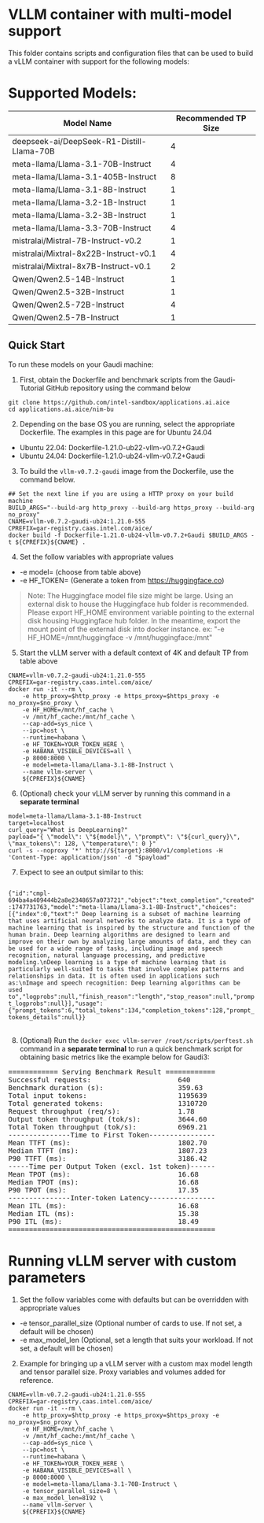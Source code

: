 # VLLM container with multi-model support
This folder contains scripts and configuration files that can be used to build a vLLM container with support for the following models:

# Supported Models:
|Model Name | Recommended TP Size |
|--|--|
|deepseek-ai/DeepSeek-R1-Distill-Llama-70B |4|
|meta-llama/Llama-3.1-70B-Instruct |4|
|meta-llama/Llama-3.1-405B-Instruct |8|
|meta-llama/Llama-3.1-8B-Instruct |1|
|meta-llama/Llama-3.2-1B-Instruct |1|
|meta-llama/Llama-3.2-3B-Instruct |1|
|meta-llama/Llama-3.3-70B-Instruct |4|
|mistralai/Mistral-7B-Instruct-v0.2 |1|
|mistralai/Mixtral-8x22B-Instruct-v0.1 |4|
|mistralai/Mixtral-8x7B-Instruct-v0.1 |2|
|Qwen/Qwen2.5-14B-Instruct |1|
|Qwen/Qwen2.5-32B-Instruct |1|
|Qwen/Qwen2.5-72B-Instruct |4|
|Qwen/Qwen2.5-7B-Instruct |1|

## Quick Start
To run these models on your Gaudi machine:

1) First, obtain the Dockerfile and benchmark scripts from the Gaudi-Tutorial GitHub repository using the command below
```
git clone https://github.com/intel-sandbox/applications.ai.aice
cd applications.ai.aice/nim-bu
```

2) Depending on the base OS you are running, select the appropriate Dockerfile. The examples in this page are for Ubuntu 24.04
 - Ubuntu 22.04: Dockerfile-1.21.0-ub22-vllm-v0.7.2+Gaudi
 - Ubuntu 24.04: Dockerfile-1.21.0-ub24-vllm-v0.7.2+Gaudi

3) To build the `vllm-v0.7.2-gaudi` image from the Dockerfile, use the command below.
```
## Set the next line if you are using a HTTP proxy on your build machine
BUILD_ARGS="--build-arg http_proxy --build-arg https_proxy --build-arg no_proxy"
CNAME=vllm-v0.7.2-gaudi-ub24:1.21.0-555
CPREFIX=gar-registry.caas.intel.com/aice/
docker build -f Dockerfile-1.21.0-ub24-vllm-v0.7.2+Gaudi $BUILD_ARGS -t ${CPREFIX}${CNAME} .
```

4) Set the follow variables with appropriate values
 -  -e model= (choose from table above)
 -  -e HF_TOKEN= (Generate a token from https://huggingface.co)

> Note: 
> The Huggingface model file size might be large. Using an external disk to house the Huggingface hub folder is recommended.
> Please export HF_HOME environment variable pointing to the external disk housing Huggingface hub folder.
> In the meantime, export the mount point of the external disk into docker instance.
> ex: "-e HF_HOME=/mnt/huggingface -v /mnt/huggingface:/mnt"
 
5) Start the vLLM server with a default context of 4K and default TP from table above
```
CNAME=vllm-v0.7.2-gaudi-ub24:1.21.0-555
CPREFIX=gar-registry.caas.intel.com/aice/
docker run -it --rm \
    -e http_proxy=$http_proxy -e https_proxy=$https_proxy -e no_proxy=$no_proxy \
    -e HF_HOME=/mnt/hf_cache \    
    -v /mnt/hf_cache:/mnt/hf_cache \
    --cap-add=sys_nice \
    --ipc=host \
    --runtime=habana \
    -e HF_TOKEN=YOUR_TOKEN_HERE \
    -e HABANA_VISIBLE_DEVICES=all \
    -p 8000:8000 \
    -e model=meta-llama/Llama-3.1-8B-Instruct \
    --name vllm-server \
    ${CPREFIX}${CNAME}
```

6) (Optional) check your vLLM server by running this command in a **separate terminal**
```
model=meta-llama/Llama-3.1-8B-Instruct
target=localhost
curl_query="What is DeepLearning?"
payload="{ \"model\": \"${model}\", \"prompt\": \"${curl_query}\", \"max_tokens\": 128, \"temperature\": 0 }"
curl -s --noproxy '*' http://${target}:8000/v1/completions -H 'Content-Type: application/json' -d "$payload"
```

7) Expect to see an output similar to this:
<code>
{"id":"cmpl-694ba4a409444b2a8e2348657a073721","object":"text_completion","created":1747731763,"model":"meta-llama/Llama-3.1-8B-Instruct","choices":[{"index":0,"text":" Deep learning is a subset of machine learning that uses artificial neural networks to analyze data. It is a type of machine learning that is inspired by the structure and function of the human brain. Deep learning algorithms are designed to learn and improve on their own by analyzing large amounts of data, and they can be used for a wide range of tasks, including image and speech recognition, natural language processing, and predictive modeling.\nDeep learning is a type of machine learning that is particularly well-suited to tasks that involve complex patterns and relationships in data. It is often used in applications such as:\nImage and speech recognition: Deep learning algorithms can be used to","logprobs":null,"finish_reason":"length","stop_reason":null,"prompt_logprobs":null}],"usage":{"prompt_tokens":6,"total_tokens":134,"completion_tokens":128,"prompt_tokens_details":null}}
</code>
&nbsp;
 
8) (Optional) Run the `docker exec vllm-server /root/scripts/perftest.sh` command in a **separate terminal** to run a quick benchmark script for obtaining basic metrics like the example below for Gaudi3:
<pre>
============ Serving Benchmark Result ============
Successful requests:                     640
Benchmark duration (s):                  359.63
Total input tokens:                      1195639
Total generated tokens:                  1310720
Request throughput (req/s):              1.78
Output token throughput (tok/s):         3644.60
Total Token throughput (tok/s):          6969.21
---------------Time to First Token----------------
Mean TTFT (ms):                          1802.70
Median TTFT (ms):                        1807.23
P90 TTFT (ms):                           3186.42
-----Time per Output Token (excl. 1st token)------
Mean TPOT (ms):                          16.68
Median TPOT (ms):                        16.68
P90 TPOT (ms):                           17.35
---------------Inter-token Latency----------------
Mean ITL (ms):                           16.68
Median ITL (ms):                         15.38
P90 ITL (ms):                            18.49
==================================================
</pre>

# Running vLLM server with custom parameters
1) Set the follow variables come with defaults but can be overridden with appropriate values
 -  -e tensor_parallel_size (Optional number of cards to use. If not set, a default will be chosen)
 -  -e max_model_len (Optional, set a length that suits your workload. If not set, a default will be chosen)

2) Example for bringing up a vLLM server with a custom max model length and tensor parallel size. Proxy variables and volumes added for reference.
```
CNAME=vllm-v0.7.2-gaudi-ub24:1.21.0-555
CPREFIX=gar-registry.caas.intel.com/aice/
docker run -it --rm \
    -e http_proxy=$http_proxy -e https_proxy=$https_proxy -e no_proxy=$no_proxy \
    -e HF_HOME=/mnt/hf_cache \    
    -v /mnt/hf_cache:/mnt/hf_cache \
    --cap-add=sys_nice \
    --ipc=host \
    --runtime=habana \
    -e HF_TOKEN=YOUR_TOKEN_HERE \
    -e HABANA_VISIBLE_DEVICES=all \
    -p 8000:8000 \
    -e model=meta-llama/Llama-3.1-70B-Instruct \
    -e tensor_parallel_size=8 \
    -e max_model_len=8192 \
    --name vllm-server \
    ${CPREFIX}${CNAME}
```
